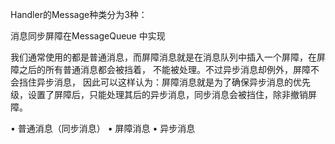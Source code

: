 Handler的Message种类分为3种：

消息同步屏障在MessageQueue 中实现

我们通常使用的都是普通消息，而屏障消息就是在消息队列中插入一个屏障，在屏障之后的所有普通消息都会被挡着，
不能被处理。不过异步消息却例外，屏障不会挡住异步消息，
因此可以这样认为：屏障消息就是为了确保异步消息的优先级，设置了屏障后，只能处理其后的异步消息，同步消息会被挡住，除非撤销屏障。

• 普通消息（同步消息）
• 屏障消息
• 异步消息
